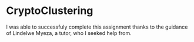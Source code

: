 # CryptoClustering

I was able to successfuly complete this assignment thanks to the guidance of Lindelwe Myeza, a tutor, who I seeked help from.
